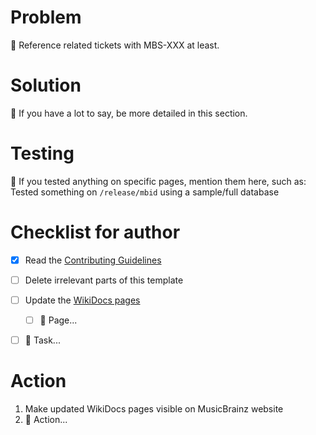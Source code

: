 <!--
    Hello! Thanks for submitting a pull request to MusicBrainz Server.
    We appreciate your time and interest in helping our project!

    Please use this template to help us review your change.

    Depending on your change, some sections may be unneeded, just remove these.
    For example, small pull requests usually don’t need the section “Action”.

    Remember that the more helpful info your pull request includes,
    the easier it is for us to understand and review your changes.

    Ensure that you’ve read through and followed the Contributing Guidelines, at
    https://github.com/metabrainz/musicbrainz-server/blob/master/CONTRIBUTING.md
-->

# Problem
<!--
    Anything that helps us understand why you are making this change goes here.
    What problem are you trying to fix? What does this change address?
-->

:beginner: Reference related tickets with MBS-XXX at least.


# Solution
<!--
    Talk about technical details, considerations, or other interesting points.
-->

:beginner: If you have a lot to say, be more detailed in this section.


# Testing
<!--
    Talk about the testing you have done, and the testing you have not done
    whether you rely on automated tests or you don't know how to test something.
    It's useful for others to know what you've already checked so that they can
    avoid repeating the same things and consider what you might have missed.
-->

:beginner: If you tested anything on specific pages, mention them here, such as:
Tested something on `/release/mbid` using a sample/full database


# Checklist for author
<!--
    The tasks you have to do to get your change ready for review. Use this if
    you draft a pull request. Mark done tasks with an [x] as you progress. See
    https://github.blog/2019-02-14-introducing-draft-pull-requests/
-->

* [x] Read the [Contributing Guidelines](https://github.com/metabrainz/musicbrainz-server/blob/master/CONTRIBUTING.md)
* [ ] Delete irrelevant parts of this template
* [ ] Update the [WikiDocs pages](https://wiki.musicbrainz.org/Category:WikiDocs_Page)
  * [ ] :beginner: Page...
* [ ] :beginner: Task...


# Action
<!--
    Other than merging your change, do you want / need us to do anything else
    with your change? This could include reviewing a specific part of your PR.
-->

1. Make updated WikiDocs pages visible on MusicBrainz website
2. :beginner: Action...
